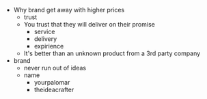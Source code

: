 - Why brand get away with higher prices
	- trust
	- You trust that they will deliver on their promise
		- service
		- delivery
		- expirience
	- It's better than an unknown product from a 3rd party company
- brand
	- never run out of ideas
	- name
		- yourpalomar
		- theideacrafter